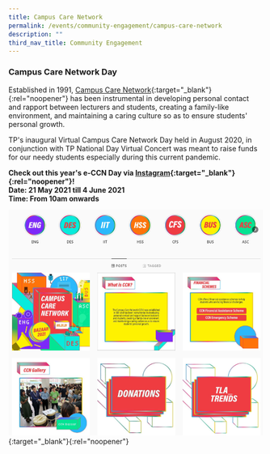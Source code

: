 ```yaml
---
title: Campus Care Network
permalink: /events/community-engagement/campus-care-network
description: ""
third_nav_title: Community Engagement
---
```

### Campus Care Network Day
Established in 1991, [Campus Care Network](https://www.tp.edu.sg/life-at-tp/a-caring-campus.html#campus-care-network){:target="_blank"}{:rel="noopener"} has been instrumental in developing personal contact and rapport between lecturers and students, creating a family-like environment, and maintaining a caring culture so as to ensure students' personal growth.  

TP's inaugural Virtual Campus Care Network Day held in August 2020, in conjunction with TP National Day Virtual Concert was meant to raise funds for our needy students especially during this current pandemic.

**Check out this year's e-CCN Day via [Instagram](https://www.instagram.com/e_ccnday/){:target="_blank"}{:rel="noopener"}!**
<br>
**Date: 21 May 2021 till 4 June 2021**
<br>
**Time: From 10am onwards**

[![Campus Care Network](/images/BeInvolved-ccn_1.PNG)](https://www.instagram.com/e_ccnday/){:target="_blank"}{:rel="noopener"}